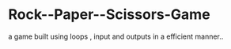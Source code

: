 # Rock--Paper--Scissors-Game
 a game built using  loops , input and outputs in a efficient manner..
